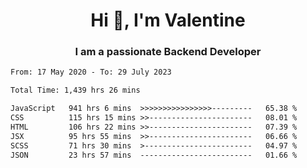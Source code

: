 <h1 align="center">Hi 👋, I'm Valentine</h1>
<h3 align="center">I am a passionate Backend Developer</h3>
<!--START_SECTION:waka-->

```txt
From: 17 May 2020 - To: 29 July 2023

Total Time: 1,439 hrs 26 mins

JavaScript   941 hrs 6 mins  >>>>>>>>>>>>>>>>---------   65.38 %
CSS          115 hrs 15 mins >>-----------------------   08.01 %
HTML         106 hrs 22 mins >>-----------------------   07.39 %
JSX          95 hrs 55 mins  >>-----------------------   06.66 %
SCSS         71 hrs 30 mins  >------------------------   04.97 %
JSON         23 hrs 57 mins  -------------------------   01.66 %
```

<!--END_SECTION:waka-->
